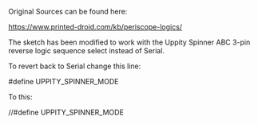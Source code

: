 Original Sources can be found here:

https://www.printed-droid.com/kb/periscope-logics/

The sketch has been modified to work with the Uppity Spinner ABC 3-pin reverse logic sequence select instead of Serial.

To revert back to Serial change this line:

#define UPPITY_SPINNER_MODE

To this:

//#define UPPITY_SPINNER_MODE


